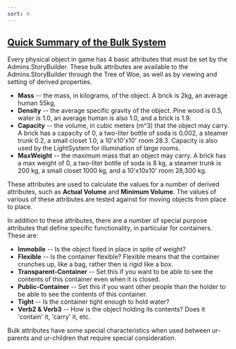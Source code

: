 ```yaml
---
sort: 4
---
```


## [Quick Summary of the Bulk System](QuickSummaryBulkSystem)

Every physical object in game has 4 basic attributes that must be set by the Admins.StoryBuilder. These bulk attributes are available to the Admins.StoryBuilder through the Tree of Woe, as well as by viewing and setting of derived properties.

* **Mass** -- the mass, in kilograms, of the object. A brick is 2kg, an average human 55kg, 
* **Density** -- the average specific gravity of the object. Pine wood is 0.5, water is 1.0, an average human is also 1.0, and a brick is 1.9. 
* **Capacity** -- the volume, in cubic meters (m^3) that the object may carry. A brick has a capacity of 0, a two-liter bottle of soda is 0.002, a steamer trunk 0.2, a small closet 1.0, a 10'x10'x10' room 28.3. Capacity is also used by the LightSystem for illumination of large rooms. 
* **MaxWeight** -- the maximum mass that an object may carry. A brick has a max weight of 0, a two-liter bottle of soda is 8 kg, a steamer trunk is 200 kg, a small closet 1000 kg, and a 10'x10x10' room 28,300 kg.

These attributes are used to calculate the values for a number of derived attributes, such as **Actual Volume** and **Minimum Volume**. The values of various of these attributes are tested against for moving objects from place to place.

In addition to these attributes, there are a number of special purpose attributes that define specific functionality, in particular for containers. These are: 

* **Immobile** -- Is the object fixed in place in spite of weight? 
* **Flexible** -- Is the container flexible? Flexible means that the container crunches up, like a bag, rather then is rigid like a box. 
* **Transparent-Container** -- Set this if you want to be able to see the contents of this container even when it is closed. 
* **Public-Container** -- Set this if you want other people than the holder to be able to see the contents of this container. 
* **Tight** -- Is the container tight enough to hold water? 
* **Verb2 & Verb3** -- How is the object holding its contents? Does it 'contain' it, 'carry' it, etc.

Bulk attributes have some special characteristics when used between ur-parents and ur-children that require special consideration.
